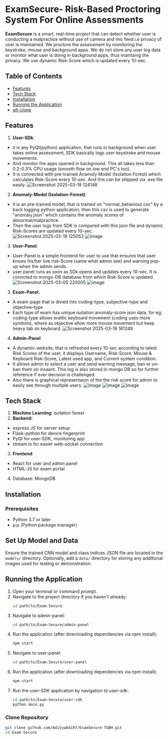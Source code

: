 # ExamSecure- Risk-Based Proctoring System For Online Assessments

**ExamSecure** is a smart, real-time project that can detect whether user is conducting a malpractice without use of camera and mic feed i.e privacy of user is maintained. We proctore the assessment by monitoring the keystroke, mouse and background apps. We do not store any user log data or monitor what user is doing in background apps, thus maintaing the privacy. We use dynamic Risk-Score which is updated every 10-sec.

## Table of Contents
- [Features](#features)
- [Tech Stack](#tech-stack)
- [Installation](#installation)
- [Running the Application](#running-the-application)
- [git-clone](#cloneRepository)

## Features
1. **User-SDk**:
- it is any PyQt(python) application, that runs in background when user takes online assessment, SDK basically logs user keystroke and mouse movements.
- And monitor the apps opened in background. This all takes less than 0.2-0.3% CPU usage (smooth flow on low end PC's too).
-  It is connected with pre-trained Anamoly Model (Isolation Forest) which calculates Risk-Score every 10-sec. And this can be shipped via .exe file easily.
![Screenshot 2025-03-18 124148](https://github.com/user-attachments/assets/7c36293b-4cca-4639-adf9-9122b47f9416)

2. **Anomaly-Model (Isolation-Forest)**:
- it is an pre-trained model, that is trained on "normal_behaviour.csv" by a back logging python application, then this csv is used to generate "anomaly.json" which contains the anomaly scores of abnormal/malpractice.
- Then the user logs from SDK is compared with this json file and dynamic Risk-Scores are updated every 10-sec.
![Screenshot 2025-03-18 125053](https://github.com/user-attachments/assets/09d67a18-3cb8-4400-b47f-d7e4d97c0f95)
![image](https://github.com/user-attachments/assets/3c1b7eae-82be-4c9a-ae82-3aba88742ac5)

3. **User-Panel**:
- User-Panel is a simple frontend for user to use that ensures that user knows his/her live risk-Score (same what admin see) and warning pop-up when the admin sends.
- user panel runs as soon as SDk opens and updates every 10-sec. It is conncted to mongo-DB database from which Risk-Score is updated.
![Screenshot 2025-03-05 220005](https://github.com/user-attachments/assets/5885ac76-2458-4c21-a6f8-eefa50341902)
![image](https://github.com/user-attachments/assets/ab5e1dfd-62b6-4301-a814-4f922d726f15)



3. **Exam-Panel**:
- A exam-page that is divied into coding-type, subjective-type and objective-type
- Each type of exam has unique isolation anomaly-score json data, for eg; coding-type allows erattic keyboard movement (coding uses more symbols), where as objective allow more mouse movement but keep heavy tab on keyboard.
![Screenshot 2025-03-18 161249](https://github.com/user-attachments/assets/6e4405be-2a79-4d80-8246-ae0f5eb062d7)

4. **Admin-Panel**
- A dynamic-website, that is refreshed every 10-sec according to latest Risk Scores of the user, it displays Username, Risk-Score, Mouse & Keyboard Risk-Score, Latest used app, and Current system condition.
- It allows admin to select a user and send warning message, ban or un-ban them on insaant. This log is also stored in mongo DB so for further reference if ever decision is challenged.
- Also there is graphical representaion of the the risk score for admin to easily see through multiple users.
![image](https://github.com/user-attachments/assets/71cafb07-fd23-4db8-9fb8-0e2c76fca5db)
![image](https://github.com/user-attachments/assets/4200fbc0-dd76-40c0-bb8d-987ea1f2b586)
![image](https://github.com/user-attachments/assets/5b6aea89-8418-4f32-99f4-55bf22310e2e)



## Tech Stack
1. **Machine Learning**: isolation forest
2. **Backend**: 
- express JS for server setup
- Flask-python for device fingerprint
- PyQt for user-SDK, monitoring app
- stream.io for easier web-socket connection 
3. **Frontend**: 
- React for user and admin panel
- HTML-JS for exam portal
4. Database: MongoDB

## Installation

### Prerequisites
- Python 3.7 or later
- `pip` (Python package manager)
## Set Up Model and Data
Ensure the trained CNN model and class indices JSON file are located in the `models/` directory. Optionally, add a `data/` directory for storing any additional images used for testing or demonstration.

## Running the Application
1. Open your terminal or command prompt.
2. Navigate to the project directory if you haven't already:
    ```bash
    cd path/to/Exam-Secure
    ```
3. Navigate to admin-panel:
    ```bash
    cd path/to/Exam-Secure/admin-panel
    ```
4. Run the application (after downloading dependencies via npm install):
    ```bash
    npm start
    ```
5. Navigate to user-panel:
    ```bash
    cd path/to/Exam-Secure/user-panel
    ```
6. Run the application (after downloading dependencies via npm install):
    ```bash
    npm start
    ```
7. Run the user-SDK application by navigation to user-sdk:
    ```bash
    cd path/to/Exam-Secure/user-sdk
    python main.py
    ```



### Clone Repository
```bash
git clone github.com/AdityaAdi07/ExamSecure-TGBH.git
cd Exam-Secure
